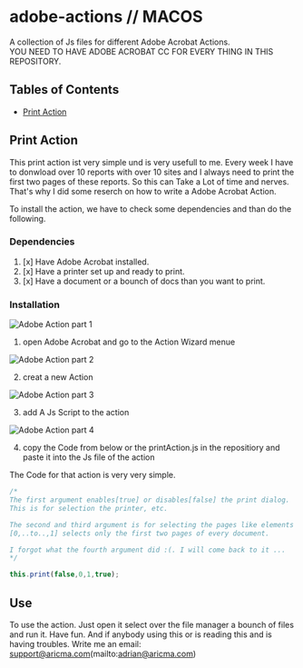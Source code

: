 # adobe-actions // MACOS
A collection of Js files for different Adobe Acrobat Actions.<br>
YOU NEED TO HAVE ADOBE ACROBAT CC FOR EVERY THING IN THIS REPOSITORY.

## Tables of Contents
- [Print Action](#print-action)


## Print Action

This print action ist  very simple und is very usefull to me. Every week I have to donwload over 10 reports with over 10 sites and I always need to print the first two pages of these reports. So this can Take a Lot of time and nerves. That's why I did some reserch on how to write a Adobe Acrobat Action.

To install the action, we have to check some dependencies and than do the following.

### Dependencies

1. [x] Have Adobe Acrobat installed.
2. [x] Have a printer set up and ready to print.
3. [x] Have a document or a bounch of docs than you want to print. 

### Installation


![Adobe Action part 1](https://media.giphy.com/media/l4Ep4IuDhczpB3iww/giphy.gif)

1. open Adobe Acrobat and go to the Action Wizard menue


![Adobe Action part 2](https://media.giphy.com/media/xUNd9ZftI7F2n0tRF6/giphy.gif)

2. creat a new Action 


![Adobe Action part 3](https://media.giphy.com/media/l4Ep4IuDhczpB3iww/giphy.gif)

3. add A Js Script to the action


![Adobe Action part 4](https://media.giphy.com/media/l4EoXT1B4Xz3RWv8Q/giphy.gif)
 
4. copy the Code from below or the printAction.js in the repositiory and paste it into the Js file of the action


The Code for that action is very very simple.

```javascript
/*
The first argument enables[true] or disables[false] the print dialog.
This is for selection the printer, etc.

The second and third argument is for selecting the pages like elements in an array.
[0,..to..,1] selects only the first two pages of every document.

I forgot what the fourth argument did :(. I will come back to it ...
*/

this.print(false,0,1,true); 

```

## Use

To use the action. Just open it select over the file manager a bounch of files and run it.
Have fun. And if anybody using this or is reading this and is having troubles.
Write me an email: support@aricma.com(mailto:adrian@aricma.com)
